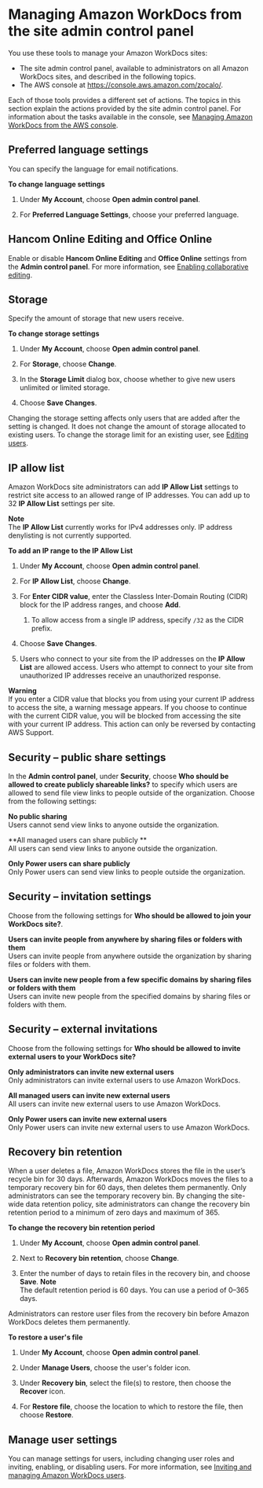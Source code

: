 # Managing Amazon WorkDocs from the site admin control panel<a name="manage-sites"></a>

You use these tools to manage your Amazon WorkDocs sites:
+ The site admin control panel, available to administrators on all Amazon WorkDocs sites, and described in the following topics\.
+ The AWS console at [https://console\.aws\.amazon\.com/zocalo/](https://console.aws.amazon.com/zocalo/)\.

Each of those tools provides a different set of actions\. The topics in this section explain the actions provided by the site admin control panel\. For information about the tasks available in the console, see [Managing Amazon WorkDocs from the AWS console](console-administration.md)\.

## Preferred language settings<a name="language-settings"></a>

You can specify the language for email notifications\.

**To change language settings**

1. Under **My Account**, choose **Open admin control panel**\.

1. For **Preferred Language Settings**, choose your preferred language\.

## Hancom Online Editing and Office Online<a name="online-editing"></a>

Enable or disable **Hancom Online Editing** and **Office Online** settings from the **Admin control panel**\. For more information, see [Enabling collaborative editing](collab-editing.md)\.

## Storage<a name="storage-limits"></a>

Specify the amount of storage that new users receive\.

**To change storage settings**

1. Under **My Account**, choose **Open admin control panel**\.

1. For **Storage**, choose **Change**\.

1. In the **Storage Limit** dialog box, choose whether to give new users unlimited or limited storage\.

1. Choose **Save Changes**\.

Changing the storage setting affects only users that are added after the setting is changed\. It does not change the amount of storage allocated to existing users\. To change the storage limit for an existing user, see [Editing users](edit_user.md)\.

## IP allow list<a name="ipfiltering"></a>

Amazon WorkDocs site administrators can add **IP Allow List** settings to restrict site access to an allowed range of IP addresses\. You can add up to 32 **IP Allow List** settings per site\.

**Note**  
The **IP Allow List** currently works for IPv4 addresses only\. IP address denylisting is not currently supported\.

**To add an IP range to the **IP Allow List****

1. Under **My Account**, choose **Open admin control panel**\.

1. For **IP Allow List**, choose **Change**\.

1. For **Enter CIDR value**, enter the Classless Inter\-Domain Routing \(CIDR\) block for the IP address ranges, and choose **Add**\.

   1. To allow access from a single IP address, specify `/32` as the CIDR prefix\.

1. Choose **Save Changes**\.

1. Users who connect to your site from the IP addresses on the **IP Allow List** are allowed access\. Users who attempt to connect to your site from unauthorized IP addresses receive an unauthorized response\.

**Warning**  
If you enter a CIDR value that blocks you from using your current IP address to access the site, a warning message appears\. If you choose to continue with the current CIDR value, you will be blocked from accessing the site with your current IP address\. This action can only be reversed by contacting AWS Support\.

## Security – public share settings<a name="external_share_settings"></a>

In the **Admin control panel**, under **Security**, choose **Who should be allowed to create publicly shareable links?** to specify which users are allowed to send file view links to people outside of the organization\. Choose from the following settings:

**No public sharing**  
Users cannot send view links to anyone outside the organization\.

**All managed users can share publicly **  
All users can send view links to anyone outside the organization\. 

**Only Power users can share publicly**  
Only Power users can send view links to people outside the organization\. 

## Security – invitation settings<a name="invitation-settings"></a>

Choose from the following settings for **Who should be allowed to join your WorkDocs site?**\.

**Users can invite people from anywhere by sharing files or folders with them**  
Users can invite people from anywhere outside the organization by sharing files or folders with them\.

**Users can invite new people from a few specific domains by sharing files or folders with them**  
Users can invite new people from the specified domains by sharing files or folders with them\. 

## Security – external invitations<a name="ext-invite-settings"></a>

Choose from the following settings for **Who should be allowed to invite external users to your WorkDocs site?**

**Only administrators can invite new external users**  
Only administrators can invite external users to use Amazon WorkDocs\.

**All managed users can invite new external users**  
All users can invite new external users to use Amazon WorkDocs\.

**Only Power users can invite new external users**  
Only Power users can invite new external users to use Amazon WorkDocs\.

## Recovery bin retention<a name="recovery-bin"></a>

When a user deletes a file, Amazon WorkDocs stores the file in the user’s recycle bin for 30 days\. Afterwards, Amazon WorkDocs moves the files to a temporary recovery bin for 60 days, then deletes them permanently\. Only administrators can see the temporary recovery bin\. By changing the site\-wide data retention policy, site administrators can change the recovery bin retention period to a minimum of zero days and maximum of 365\.

**To change the recovery bin retention period**

1. Under **My Account**, choose **Open admin control panel**\.

1. Next to **Recovery bin retention**, choose **Change**\.

1. Enter the number of days to retain files in the recovery bin, and choose **Save**\.
**Note**  
The default retention period is 60 days\. You can use a period of 0–365 days\.

Administrators can restore user files from the recovery bin before Amazon WorkDocs deletes them permanently\.

**To restore a user's file**

1. Under **My Account**, choose **Open admin control panel**\.

1. Under **Manage Users**, choose the user's folder icon\.

1. Under **Recovery bin**, select the file\(s\) to restore, then choose the **Recover** icon\.

1. For **Restore file**, choose the location to which to restore the file, then choose **Restore**\.

## Manage user settings<a name="manage-users-settings"></a>

You can manage settings for users, including changing user roles and inviting, enabling, or disabling users\. For more information, see [Inviting and managing Amazon WorkDocs users](users.md)\.